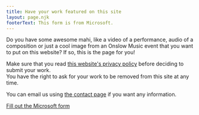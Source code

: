```yaml
---
title: Have your work featured on this site
layout: page.njk
footerText: This form is from Microsoft.
---
```

<div class="small-paragraphs"><p>Do you have some awesome mahi, like a video of a performance, audio of a composition or just a cool image from an Onslow Music event that you want to put on this website? If so, this is the page for you!</p><p>Make sure that you read <a href="/privacy-policy.html">this website's privacy policy</a> before deciding to submit your work.<br>You have the right to ask for your work to be removed from this site at any time.</p><p>You can email us using <a href="/contact/">the contact page</a> if you want any information.</p><a class="cta-button" href="https://forms.office.com/r/gqNrSRMRC0" target="_blank">Fill out the Microsoft form</a></div>

